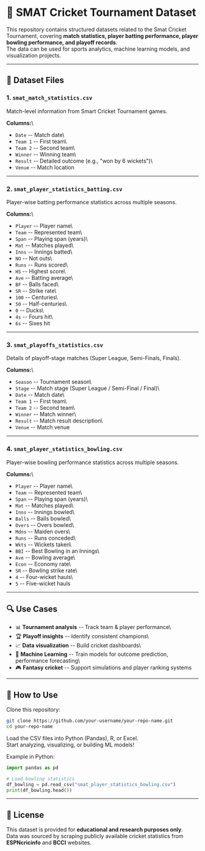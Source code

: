 # 🏏 SMAT Cricket Tournament Dataset

This repository contains structured datasets related to the Smat
Cricket Tournament, covering **match statistics, player batting
performance, player bowling performance, and playoff records**.\
The data can be used for sports analytics, machine learning models, and
visualization projects.

------------------------------------------------------------------------

## 📂 Dataset Files

### 1. `smat_match_statistics.csv`

Match-level information from Smart Cricket Tournament games.

**Columns:**\
- `Date` -- Match date\
- `Team 1` -- First team\
- `Team 2` -- Second team\
- `Winner` -- Winning team\
- `Result` -- Detailed outcome (e.g., "won by 6 wickets")\
- `Venue` -- Match location

------------------------------------------------------------------------

### 2. `smat_player_statistics_batting.csv`

Player-wise batting performance statistics across multiple seasons.

**Columns:**\
- `Player` -- Player name\
- `Team` -- Represented team\
- `Span` -- Playing span (years)\
- `Mat` -- Matches played\
- `Inns` -- Innings batted\
- `NO` -- Not outs\
- `Runs` -- Runs scored\
- `HS` -- Highest score\
- `Ave` -- Batting average\
- `BF` -- Balls faced\
- `SR` -- Strike rate\
- `100` -- Centuries\
- `50` -- Half-centuries\
- `0` -- Ducks\
- `4s` -- Fours hit\
- `6s` -- Sixes hit

------------------------------------------------------------------------

### 3. `smat_playoffs_statistics.csv`

Details of playoff-stage matches (Super League, Semi-Finals, Finals).

**Columns:**\
- `Season` -- Tournament season\
- `Stage` -- Match stage (Super League / Semi-Final / Final)\
- `Date` -- Match date\
- `Team 1` -- First team\
- `Team 2` -- Second team\
- `Winner` -- Match winner\
- `Result` -- Match result description\
- `Venue` -- Match venue

------------------------------------------------------------------------

### 4. `smat_player_statistics_bowling.csv`

Player-wise bowling performance statistics across multiple seasons.

**Columns:**\
- `Player` -- Player name\
- `Team` -- Represented team\
- `Span` -- Playing span (years)\
- `Mat` -- Matches played\
- `Inns` -- Innings bowled\
- `Balls` -- Balls bowled\
- `Overs` -- Overs bowled\
- `Mdns` -- Maiden overs\
- `Runs` -- Runs conceded\
- `Wkts` -- Wickets taken\
- `BBI` -- Best Bowling in an Innings\
- `Ave` -- Bowling average\
- `Econ` -- Economy rate\
- `SR` -- Bowling strike rate\
- `4` -- Four-wicket hauls\
- `5` -- Five-wicket hauls

------------------------------------------------------------------------

## 🔍 Use Cases

-   📊 **Tournament analysis** -- Track team & player performance\
-   🏆 **Playoff insights** -- Identify consistent champions\
-   📈 **Data visualization** -- Build cricket dashboards\
-   🤖 **Machine Learning** -- Train models for outcome prediction,
    performance forecasting\
-   🎮 **Fantasy cricket** -- Support simulations and player ranking
    systems

------------------------------------------------------------------------

## 🚀 How to Use

Clone this repository:

``` bash
git clone https://github.com/your-username/your-repo-name.git
cd your-repo-name
```

Load the CSV files into Python (Pandas), R, or Excel.\
Start analyzing, visualizing, or building ML models!

Example in Python:

``` python
import pandas as pd

# Load bowling statistics
df_bowling = pd.read_csv("smat_player_statistics_bowling.csv")
print(df_bowling.head())
```

------------------------------------------------------------------------

## 📜 License

This dataset is provided for **educational and research purposes
only**.\
Data was sourced by scraping publicly available cricket statistics from
**ESPNcricinfo** and **BCCI** websites.
